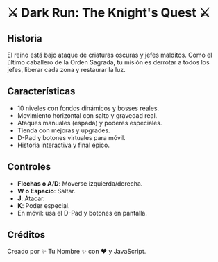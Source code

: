 
# ⚔️ Dark Run: The Knight's Quest ⚔️

## Historia
El reino está bajo ataque de criaturas oscuras y jefes malditos. Como el último caballero de la Orden Sagrada, tu misión es derrotar a todos los jefes, liberar cada zona y restaurar la luz.

## Características
- 10 niveles con fondos dinámicos y bosses reales.
- Movimiento horizontal con salto y gravedad real.
- Ataques manuales (espada) y poderes especiales.
- Tienda con mejoras y upgrades.
- D-Pad y botones virtuales para móvil.
- Historia interactiva y final épico.

## Controles
- **Flechas o A/D**: Moverse izquierda/derecha.
- **W o Espacio**: Saltar.
- **J**: Atacar.
- **K**: Poder especial.
- En móvil: usa el D-Pad y botones en pantalla.

## Créditos
Creado por ✨ Tu Nombre ✨ con ❤️ y JavaScript.

